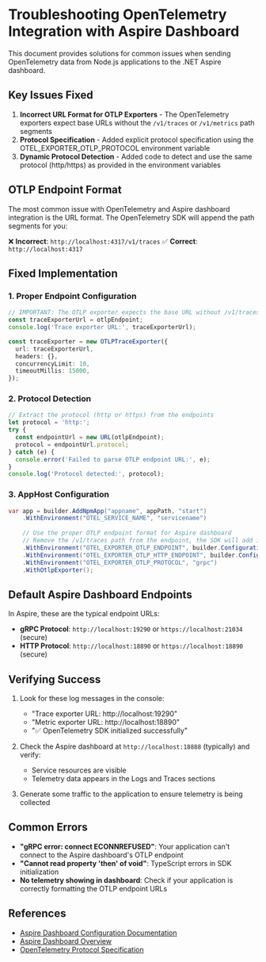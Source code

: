 # Troubleshooting OpenTelemetry Integration with Aspire Dashboard

This document provides solutions for common issues when sending OpenTelemetry data from Node.js applications to the .NET Aspire dashboard.

## Key Issues Fixed

1. **Incorrect URL Format for OTLP Exporters** - The OpenTelemetry exporters expect base URLs without the `/v1/traces` or `/v1/metrics` path segments
2. **Protocol Specification** - Added explicit protocol specification using the OTEL_EXPORTER_OTLP_PROTOCOL environment variable
3. **Dynamic Protocol Detection** - Added code to detect and use the same protocol (http/https) as provided in the environment variables

## OTLP Endpoint Format

The most common issue with OpenTelemetry and Aspire dashboard integration is the URL format. The OpenTelemetry SDK will append the path segments for you:

❌ **Incorrect**: `http://localhost:4317/v1/traces`
✅ **Correct**: `http://localhost:4317`

## Fixed Implementation

### 1. Proper Endpoint Configuration

```typescript
// IMPORTANT: The OTLP exporter expects the base URL without /v1/traces
const traceExporterUrl = otlpEndpoint;
console.log('Trace exporter URL:', traceExporterUrl);

const traceExporter = new OTLPTraceExporter({
  url: traceExporterUrl,
  headers: {},
  concurrencyLimit: 10,
  timeoutMillis: 15000,
});
```

### 2. Protocol Detection

```typescript
// Extract the protocol (http or https) from the endpoints
let protocol = 'http:';
try {
  const endpointUrl = new URL(otlpEndpoint);
  protocol = endpointUrl.protocol;
} catch (e) {
  console.error('Failed to parse OTLP endpoint URL:', e);
}
console.log('Protocol detected:', protocol);
```

### 3. AppHost Configuration

```csharp
var app = builder.AddNpmApp("appname", appPath, "start")
    .WithEnvironment("OTEL_SERVICE_NAME", "servicename")
    
    // Use the proper OTLP endpoint format for Aspire dashboard
    // Remove the /v1/traces path from the endpoint, the SDK will add it
    .WithEnvironment("OTEL_EXPORTER_OTLP_ENDPOINT", builder.Configuration["DOTNET_DASHBOARD_OTLP_ENDPOINT_URL"] ?? "http://localhost:4317")
    .WithEnvironment("OTEL_EXPORTER_OTLP_HTTP_ENDPOINT", builder.Configuration["ASPIRE_DASHBOARD_OTLP_HTTP_ENDPOINT_URL"] ?? "http://localhost:18890")
    .WithEnvironment("OTEL_EXPORTER_OTLP_PROTOCOL", "grpc")
    .WithOtlpExporter();
```

## Default Aspire Dashboard Endpoints

In Aspire, these are the typical endpoint URLs:

- **gRPC Protocol**: `http://localhost:19290` or `https://localhost:21034` (secure)
- **HTTP Protocol**: `http://localhost:18890` or `https://localhost:18890` (secure)

## Verifying Success

1. Look for these log messages in the console:
   - "Trace exporter URL: http://localhost:19290"
   - "Metric exporter URL: http://localhost:18890"
   - "✅ OpenTelemetry SDK initialized successfully"

2. Check the Aspire dashboard at `http://localhost:18888` (typically) and verify:
   - Service resources are visible
   - Telemetry data appears in the Logs and Traces sections

3. Generate some traffic to the application to ensure telemetry is being collected

## Common Errors

- **"gRPC error: connect ECONNREFUSED"**: Your application can't connect to the Aspire dashboard's OTLP endpoint
- **"Cannot read property 'then' of void"**: TypeScript errors in SDK initialization
- **No telemetry showing in dashboard**: Check if your application is correctly formatting the OTLP endpoint URLs

## References

- [Aspire Dashboard Configuration Documentation](https://learn.microsoft.com/en-us/dotnet/aspire/fundamentals/dashboard/configuration)
- [Aspire Dashboard Overview](https://learn.microsoft.com/en-us/dotnet/aspire/fundamentals/dashboard/overview)
- [OpenTelemetry Protocol Specification](https://github.com/open-telemetry/opentelemetry-specification/blob/main/specification/protocol/otlp.md)
